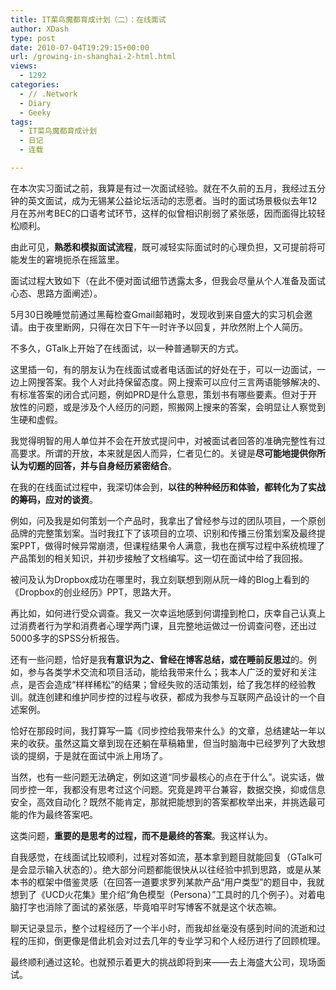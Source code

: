 ```yaml
---
title: IT菜鸟魔都育成计划（二）：在线面试
author: XDash
type: post
date: 2010-07-04T19:29:15+00:00
url: /growing-in-shanghai-2-html.html
views:
  - 1292
categories:
  - // .Network
  - Diary
  - Geeky
tags:
  - IT菜鸟魔都育成计划
  - 日记
  - 连载

---
```

在本次实习面试之前，我算是有过一次面试经验。就在不久前的五月，我经过五分钟的英文面试，成为无锡某公益论坛活动的志愿者。当时的面试场景极似去年12月在苏州考BEC的口语考试环节，这样的似曾相识削弱了紧张感，因而面得比较轻松顺利。

由此可见，**熟悉和模拟面试流程**，既可减轻实际面试时的心理负担，又可提前将可能发生的窘境扼杀在摇篮里。

面试过程大致如下（在此不便对面试细节透露太多，但我会尽量从个人准备及面试心态、思路方面阐述）。

5月30日晚睡觉前通过黑莓检查Gmail邮箱时，发现收到来自盛大的实习机会邀请。由于夜里断网，只得在次日下午一时许予以回复，并欣然附上个人简历。

不多久，GTalk上开始了在线面试，以一种普通聊天的方式。

<!--more-->这里插一句，有的朋友认为在线面试或者电话面试的好处在于，可以一边面试，一边上网搜答案。我个人对此持保留态度。网上搜索可以应付三言两语能够解决的、有标准答案的闭合式问题，例如PRD是什么意思，策划书有哪些要素。但对于开放性的问题，或是涉及个人经历的问题，照搬网上搜来的答案，会明显让人察觉到生硬和虚假。

我觉得明智的用人单位并不会在开放式提问中，对被面试者回答的准确完整性有过高要求。所谓的开放，本来就是因人而异，仁者见仁的。关键是**尽可能地提供你所认为切题的回答，并与自身经历紧密结合**。

在我的在线面试过程中，我深切体会到，**以往的种种经历和体验，都转化为了实战的筹码，应对的谈资**。

例如，问及我是如何策划一个产品时，我拿出了曾经参与过的团队项目，一个原创品牌的完整策划案。当时我扛下了该项目的立项、识别和传播三份策划案及最终提案PPT，做得时候异常崩溃，但课程结果令人满意，我也在撰写过程中系统梳理了产品策划的相关知识，并初步接触了文档编写。这一切在面试中给了我回报。

被问及认为Dropbox成功在哪里时，我立刻联想到刚从阮一峰的Blog上看到的《Dropbox的创业经历》PPT，思路大开。

再比如，如何进行受众调查。我又一次幸运地感到何谓撞到枪口，庆幸自己认真上过消费者行为学和消费者心理学两门课，且完整地运做过一份调查问卷，还出过5000多字的SPSS分析报告。

还有一些问题，恰好是我**有意识为之、曾经在博客总结，或在睡前反思过**的。例如，参与各类学术交流和项目活动，能给我带来什么；我本人广泛的爱好和关注点，是否会造成“样样稀松”的结果；曾经失败的活动策划，给了我怎样的经验教训。就连创建和维护同步控的过程与收获，都成为我参与互联网产品设计的一个自述案例。

恰好在那段时间，我打算写一篇《同步控给我带来什么》的文章，总结建站一年以来的收获。虽然这篇文章到现在还躺在草稿箱里，但当时脑海中已经罗列了大致想谈的提纲，于是就在面试中派上用场了。

当然，也有一些问题无法确定，例如这道“同步最核心的点在于什么”。说实话，做同步控一年，我都没有思考过这个问题。究竟是跨平台兼容，数据交换，抑或信息安全，高效自动化？既然不能肯定，那就把能想到的答案都枚举出来，并挑选最可能的作为最终答案吧。

这类问题，**重要的是思考的过程，而不是最终的答案**。我这样认为。

自我感觉，在线面试比较顺利，过程对答如流，基本拿到题目就能回复（GTalk可是会显示输入状态的）。绝大部分问题都能很快从以往经验中抓到思路，或是从某本书的框架中借鉴灵感（在回答一道要求罗列某款产品“用户类型”的题目中，我就想到了《UCD火花集》里介绍“角色模型（Persona）”工具时的几个例子）。对着电脑打字也消除了面试的紧张感，毕竟咱平时写博客不就是这个状态嘛。

聊天记录显示，整个过程经历了一个半小时，而我却丝毫没有感到时间的流逝和过程的压抑，倒更像是借此机会对过去几年的专业学习和个人经历进行了回顾梳理。

最终顺利通过这轮。也就预示着更大的挑战即将到来——去上海盛大公司，现场面试。